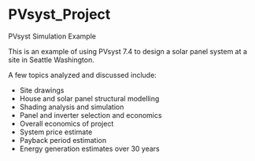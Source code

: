# PVsyst_Project
PVsyst Simulation Example

This is an example of using PVsyst 7.4 to design a solar panel system at a site in Seattle Washington.  

A few topics analyzed and discussed include:
- Site drawings
- House and solar panel structural modelling
- Shading analysis and simulation
- Panel and inverter selection and economics
- Overall economics of project
- System price estimate 
- Payback period estimation
- Energy generation estimates over 30 years
